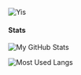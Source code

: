 ![Yis](https://user-images.githubusercontent.com/63722509/147647719-8858583d-d1a0-4245-b655-6267123e4293.gif)

#### Stats

![My GitHub Stats](https://github-readme-stats.vercel.app/api?username=Sjoertjuh&show_icons=true&count_private=true&hide_title=true&include_all_commits=true)

![Most Used Langs](https://github-readme-stats.vercel.app/api/top-langs/?username=Sjoertjuh&layout=compact)
